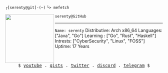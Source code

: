 ``` ┌[serenty@git]-(~) ```
``` └> mefetch ```
 

<div style="display:block;text-align:left"><img align="left" src="https://user-images.githubusercontent.com/56447720/215329483-0f7dcda1-71a7-495a-9097-2393af297636.png" border="0" style="width:156px;">
  
    serenty@GitHub
  -----------------
  ```Name: serenty```
  Distributive: Arch x86_64
  Languages: ["Java", "Go"]
  Learning : ["Go", "Rust", "Haskell"]
  Intrests: ["CyberSecurity", "Linux", "FOSS"]  
  Uptime: 17 Years
  
</div>



<br />
<p align="center">
  <samp>
    $  <a href="https://youtube.com" target="_blank">youtube</a> .
    <a href="https://youtube.com" target="_blank">gists</a> .
    <a href="https://youtube.com" target="_blank">twitter</a> .
    <a href="https://youtube.com" target="_blank">discord</a> .
    <a href="https://youtube.com" target="_blank">telegram</a> $
  </samp>
</p>
